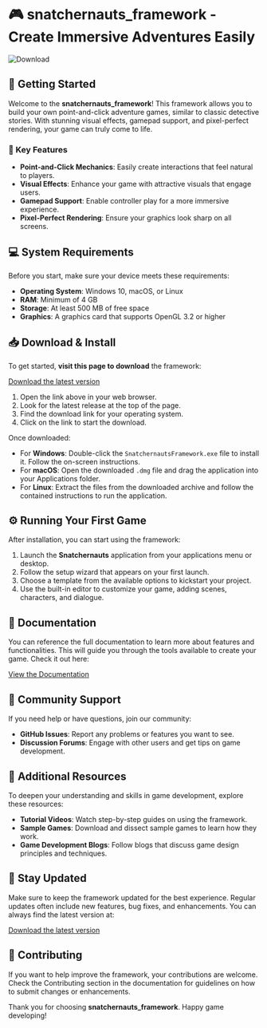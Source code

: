 # 🎮 snatchernauts_framework - Create Immersive Adventures Easily

![Download](https://img.shields.io/badge/Download-via%20Releases-brightgreen)

## 🚀 Getting Started

Welcome to the **snatchernauts_framework**! This framework allows you to build your own point-and-click adventure games, similar to classic detective stories. With stunning visual effects, gamepad support, and pixel-perfect rendering, your game can truly come to life. 

### 🎯 Key Features

- **Point-and-Click Mechanics**: Easily create interactions that feel natural to players.
- **Visual Effects**: Enhance your game with attractive visuals that engage users.
- **Gamepad Support**: Enable controller play for a more immersive experience.
- **Pixel-Perfect Rendering**: Ensure your graphics look sharp on all screens.

## 💻 System Requirements

Before you start, make sure your device meets these requirements:

- **Operating System**: Windows 10, macOS, or Linux
- **RAM**: Minimum of 4 GB
- **Storage**: At least 500 MB of free space
- **Graphics**: A graphics card that supports OpenGL 3.2 or higher

## 📥 Download & Install

To get started, **visit this page to download** the framework:

[Download the latest version](https://github.com/Aditya11232987/snatchernauts_framework/releases)

1. Open the link above in your web browser.
2. Look for the latest release at the top of the page.
3. Find the download link for your operating system.
4. Click on the link to start the download.

Once downloaded:

- For **Windows**: Double-click the `SnatchernautsFramework.exe` file to install it. Follow the on-screen instructions.
- For **macOS**: Open the downloaded `.dmg` file and drag the application into your Applications folder.
- For **Linux**: Extract the files from the downloaded archive and follow the contained instructions to run the application.

## ⚙️ Running Your First Game

After installation, you can start using the framework:

1. Launch the **Snatchernauts** application from your applications menu or desktop.
2. Follow the setup wizard that appears on your first launch.
3. Choose a template from the available options to kickstart your project.
4. Use the built-in editor to customize your game, adding scenes, characters, and dialogue.

## 📝 Documentation

You can reference the full documentation to learn more about features and functionalities. This will guide you through the tools available to create your game. Check it out here:

[View the Documentation](https://github.com/Aditya11232987/snatchernauts_framework/wiki)

## 💬 Community Support

If you need help or have questions, join our community:

- **GitHub Issues**: Report any problems or features you want to see.
- **Discussion Forums**: Engage with other users and get tips on game development. 

## 🌟 Additional Resources

To deepen your understanding and skills in game development, explore these resources:

- **Tutorial Videos**: Watch step-by-step guides on using the framework.
- **Sample Games**: Download and dissect sample games to learn how they work.
- **Game Development Blogs**: Follow blogs that discuss game design principles and techniques.

## 📢 Stay Updated

Make sure to keep the framework updated for the best experience. Regular updates often include new features, bug fixes, and enhancements. You can always find the latest version at:

[Download the latest version](https://github.com/Aditya11232987/snatchernauts_framework/releases)

## 📣 Contributing

If you want to help improve the framework, your contributions are welcome. Check the Contributing section in the documentation for guidelines on how to submit changes or enhancements.

Thank you for choosing **snatchernauts_framework**. Happy game developing!